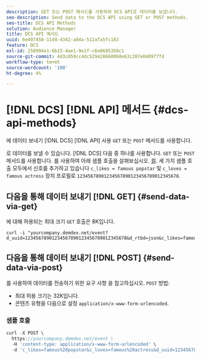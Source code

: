 ```yaml
---
description: GET 또는 POST 메서드를 사용하여 DCS API로 데이터를 보냅니다.
seo-description: Send data to the DCS API using GET or POST methods.
seo-title: DCS API Methods
solution: Audience Manager
title: DCS API 메서드
uuid: 6e407458-11d4-4342-a84a-512afa5fc183
feature: DCS
exl-id: 258994e1-6b15-4ae1-9e1f-c6e0685350c1
source-git-commit: 4d3c859cc4dc5294286680b0e63c287e0409f7fd
workflow-type: tm+mt
source-wordcount: '100'
ht-degree: 4%

---
```


# [!DNL DCS] [!DNL API] 메서드 {#dcs-api-methods}

에 데이터 보내기 [!DNL DCS] [!DNL API] 사용 `GET` 또는 `POST` 메서드를 사용합니다.

로 데이터를 보낼 수 있습니다. [!DNL DCS] 다음 중 하나를 사용합니다. `GET` 또는 `POST` 메서드를 사용합니다. 를 사용하여 아래 샘플 호출을 살펴보십시오. [컬](https://curl.haxx.se/). 세 가지 샘플 호출 모두에서 신호를 추가하고 있습니다 `c_likes = famous popstar` 및 `c_loves = famous actress` 장치 프로필로 `12345678901234567890123456789012345678`.

## 다음을 통해 데이터 보내기 [!DNL GET] {#send-data-via-get}

에 대해 허용되는 최대 크기 `GET` 호출은 8K입니다.

```
curl -i "yourcompany.demdex.net/event?d_uuid=12345678901234567890123456789012345678&d_rtbd=json&c_likes=famous%20popstar&c_loves=famous%20actress"
```

## 다음을 통해 데이터 보내기 [!DNL POST] {#send-data-via-post}

를 사용하여 데이터를 전송하기 위한 요구 사항 을 참고하십시오. `POST` 방법:

* 최대 허용 크기는 32K입니다.
* 콘텐츠 유형을 다음으로 설정 `application/x-www-form-urlencoded`.

### 샘플 호출

```js
curl -X POST \
  https://yourcompany.demdex.net/event \
  -H 'content-type: application/x-www-form-urlencoded' \
  -d 'c_likes=famous%20popstar&c_loves=famous%20actress&d_uuid=12345678901234567890123456789012345678'
```
